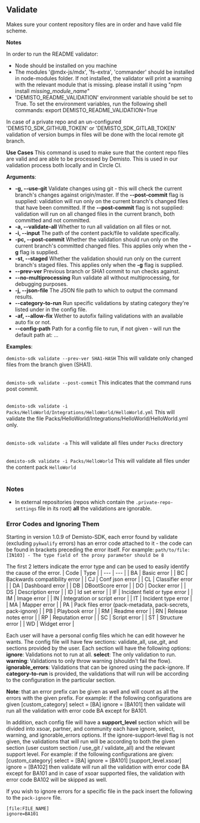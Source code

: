 ## Validate

Makes sure your content repository files are in order and have valid file scheme.

**Notes**

In order to run the README validator:
- Node should be installed on you machine
- The modules '@mdx-js/mdx', 'fs-extra', 'commander' should be installed in node-modules folder.
    If not installed, the validator will print a warning with the relevant module that is missing.
    please install it using "npm install *missing_module_name*"
- 'DEMISTO_README_VALIDATION' environment variable should be set to True.
    To set the environment variables, run the following shell commands:
    export DEMISTO_README_VALIDATION=True

In case of a private repo and an un-configured 'DEMISTO_SDK_GITHUB_TOKEN' or 'DEMISTO_SDK_GITLAB_TOKEN' validation of version bumps in files will be done with the local remote git branch.

**Use Cases**
This command is used to make sure that the content repo files are valid and are able to be processed by Demisto.
This is used in our validation process both locally and in Circle CI.

**Arguments**:
* **-g, --use-git**
Validate changes using git - this will check the current branch's changes against origin/master.
If the **--post-commit** flag is supplied: validation will run only on the current branch's changed files that have been committed.
If the **--post-commit** flag is not supplied: validation will run on all changed files in the current branch, both committed and not committed.
* **-a, --validate-all**
Whether to run all validation on all files or not.
* **-i, --input**
The path of the content pack/file to validate specifically.
* **-pc, --post-commit**
Whether the validation should run only on the current branch's committed changed files. This applies only when the **-g** flag is supplied.
* **-st, --staged**
Whether the validation should run only on the current branch's staged files. This applies only when the **-g** flag is supplied.
* **--prev-ver**
Previous branch or SHA1 commit to run checks against.
* **--no-multiprocessing**
Run validate all without multiprocessing, for debugging purposes.
* **-j, --json-file**
The JSON file path to which to output the command results.
* **--category-to-run**
Run specific validations by stating category they're listed under in the config file.
* **-af, --allow-fix**
Wether to autofix failing validations with an available auto fix or not.
* **--config-path**
Path for a config file to run, if not given - will run the default path at: ...

**Examples**:

`demisto-sdk validate --prev-ver SHA1-HASH`
This will validate only changed files from the branch given (SHA1).
<br><br>

`demisto-sdk validate --post-commit`
This indicates that the command runs post commit.
<br><br>

`demisto-sdk validate -i Packs/HelloWorld/Integrations/HelloWorld/HelloWorld.yml`
This will validate the file Packs/HelloWorld/Integrations/HelloWorld/HelloWorld.yml only.
<br><br>

`demisto-sdk validate -a`
This will validate all files under `Packs` directory
<br><br>

`demisto-sdk validate -i Packs/HelloWorld`
This will validate all files under the content pack `HelloWorld`
<br><br>

### Notes
* In external repositories (repos which contain the `.private-repo-settings` file in its root) **all** the validations are ignorable.


### Error Codes and Ignoring Them
Starting in version 1.0.9 of Demisto-SDK, each error found by validate (excluding `pykwalify` errors) has an error
code attached to it - the code can be found in brackets preceding the error itself.
For example: `path/to/file: [IN103] - The type field of the proxy parameter should be 8`

The first 2 letters indicate the error type and can be used to easily identify the cause of the error.
| Code | Type |
| --- | --- |
| BA | Basic error |
| BC | Backwards compatibility error |
| CJ | Conf json error |
| CL | Classifier error |
| DA | Dashboard error |
| DB | DBootScore error |
| DO | Docker error |
| DS | Description error |
| ID | Id set error |
| IF | Incident field or type error |
| IM | Image error |
| IN | Integration or script error |
| IT | Incident type error |
| MA | Mapper error |
| PA | Pack files error (pack-metadata, pack-secrets, pack-ignore) |
| PB | Playbook error |
| RM | Readme error |
| RN | Release notes error |
| RP | Reputation error |
| SC | Script error |
| ST | Structure error |
| WD | Widget error |


Each user will have a personal config files which he can edit however he wants.
The config file will have few sections: validate_all, use_git, and sections provided by the user.
Each section will have the following options:
**ignore**: Validations not to run at all.
**select**: The only validation to run.
**warning**: Validations to only throw warning (shouldn't fail the flow).
**ignorable_errors**: Validations that can be ignored using the pack-ignore.
If **category-to-run** is provided, the validations that will run will be according to the configuration in the particular section.

**Note**: that an error prefix can be given as well and will count as all the errors with the given prefix.
For example: if the following configurations are given
[custom_category]
select = [BA]
ignore = [BA101]
then validate will run all the validation with error code BA except for BA101.

In addition, each config file will have a **support_level** section which will be divided into xsoar, partner, and community each have ignore, select, warning, and ignorable_errors options. If the ignore-support-level flag is not given, the validations that will run will be according to both the given section (user custom section / use_git / validate_all) and the relevant support level.
For example: if the following configurations are given:
[custom_category]
select = [BA]
ignore = [BA101]
[support_level.xsoar]
ignore = [BA102]
then validate will run all the validation with error code BA except for BA101 and in case of xsoar supported files, the validation with error code BA102 will be skipped as well.

If you wish to ignore errors for a specific file in the pack insert the following to the `pack-ignore` file.
```buildoutcfg
[file:FILE_NAME]
ignore=BA101
```
